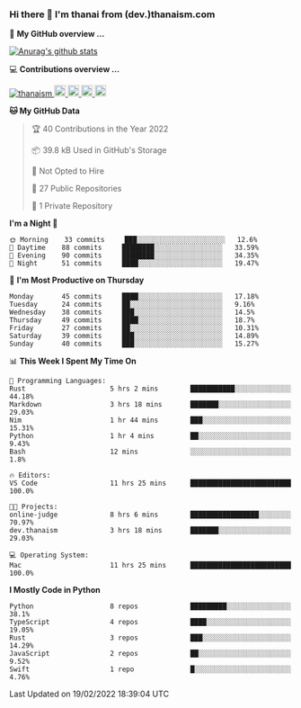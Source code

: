 ### Hi there 👋 I'm thanai from (dev.)thanaism.com

<!-- バッジ関連 -->
<!--
メイン：https://shields.io/category/social
GitHub view：https://github.com/antonkomarev/github-profile-views-counter
Qiita contributions：https://qiita.com/mikkame/items/f2c60d9caf8a8e38ec50
 -->

🍎 **My GitHub overview ...**

<!-- GitHubトロフィー -->
<!--
https://github.com/ryo-ma/github-profile-trophy
 -->

<!-- [![trophy](https://github-profile-trophy.vercel.app/?username=thanaism)](https://github.com/thanaism/thanaism) -->

<!-- GitHubステータス -->
<!--
https://github.com/anuraghazra/github-readme-stats
 -->

[![Anurag's github stats](https://github-readme-stats.vercel.app/api?username=thanaism&count_private=true&show_icons=true)](https://github.com/thanaism/thanaism)

<!-- [![ReadMe Card](https://github-readme-stats.vercel.app/api/pin/?username=thanaism&repo=thanaism)](https://github.com/thanaism/thanaism) -->

<!-- Skill icons -->
<!--
https://rahuldkjain.github.io/gh-profile-readme-generator/
 -->

💻 **Contributions overview ...**

<p align="left">

  <a href="https://github.com/thanaism/thanaism/">
    <img src="https://komarev.com/ghpvc/?username=thanaism" alt="thanaism" />
  </a>
  <a href="http://twitter.com/okinawa__noodle">
    <img height="20" src="https://img.shields.io/twitter/follow/okinawa__noodle?label=Twitter&logo=twitter&style=flat" />
  </a>
  <a href="https://github.com/thanaism">
    <img height="20" src="https://img.shields.io/github/followers/thanaism?label=follow&logo=github&style=flat" />
  </a>
  <!-- <a href="https://www.reddit.com/user/thanaism">
    <img height="20" src="https://img.shields.io/reddit/user-karma/combined/thanaism?label=Reddit&logo=reddit&style=flat" />
  </a>
  <a href="https://stackoverflow.com/users/5720201/thanaism">
    <img height="20" src="https://img.shields.io/stackexchange/stackoverflow/r/5720201?label=StackOverflow&logo=stack-overflow&style=flat" /> -->
  </a>
  <a href="http://qiita.com/thanai">
    <img height="20" src="https://qiita-badge.apiapi.app/s/thanai/posts.svg" />
  </a>
  <//qiita.com/thanai">
    <img height="20" src="https://qiita-badge.apiapi.app/s/thanai/contributions.svg" />
  </a>
</p>

<!--START_SECTION:waka-->
**🐱 My GitHub Data** 

> 🏆 40 Contributions in the Year 2022
 > 
> 📦 39.8 kB Used in GitHub's Storage 
 > 
> 🚫 Not Opted to Hire
 > 
> 📜 27 Public Repositories 
 > 
> 🔑 1 Private Repository 
 > 
**I'm a Night 🦉** 

```text
🌞 Morning    33 commits     ███░░░░░░░░░░░░░░░░░░░░░░   12.6% 
🌆 Daytime    88 commits     ████████░░░░░░░░░░░░░░░░░   33.59% 
🌃 Evening    90 commits     ████████░░░░░░░░░░░░░░░░░   34.35% 
🌙 Night      51 commits     ████░░░░░░░░░░░░░░░░░░░░░   19.47%

```
📅 **I'm Most Productive on Thursday** 

```text
Monday       45 commits     ████░░░░░░░░░░░░░░░░░░░░░   17.18% 
Tuesday      24 commits     ██░░░░░░░░░░░░░░░░░░░░░░░   9.16% 
Wednesday    38 commits     ███░░░░░░░░░░░░░░░░░░░░░░   14.5% 
Thursday     49 commits     ████░░░░░░░░░░░░░░░░░░░░░   18.7% 
Friday       27 commits     ██░░░░░░░░░░░░░░░░░░░░░░░   10.31% 
Saturday     39 commits     ███░░░░░░░░░░░░░░░░░░░░░░   14.89% 
Sunday       40 commits     ███░░░░░░░░░░░░░░░░░░░░░░   15.27%

```


📊 **This Week I Spent My Time On** 

```text
💬 Programming Languages: 
Rust                     5 hrs 2 mins        ███████████░░░░░░░░░░░░░░   44.18% 
Markdown                 3 hrs 18 mins       ███████░░░░░░░░░░░░░░░░░░   29.03% 
Nim                      1 hr 44 mins        ███░░░░░░░░░░░░░░░░░░░░░░   15.31% 
Python                   1 hr 4 mins         ██░░░░░░░░░░░░░░░░░░░░░░░   9.43% 
Bash                     12 mins             ░░░░░░░░░░░░░░░░░░░░░░░░░   1.8%

🔥 Editors: 
VS Code                  11 hrs 25 mins      █████████████████████████   100.0%

🐱‍💻 Projects: 
online-judge             8 hrs 6 mins        █████████████████░░░░░░░░   70.97% 
dev.thanaism             3 hrs 18 mins       ███████░░░░░░░░░░░░░░░░░░   29.03%

💻 Operating System: 
Mac                      11 hrs 25 mins      █████████████████████████   100.0%

```

**I Mostly Code in Python** 

```text
Python                   8 repos             █████████░░░░░░░░░░░░░░░░   38.1% 
TypeScript               4 repos             ████░░░░░░░░░░░░░░░░░░░░░   19.05% 
Rust                     3 repos             ███░░░░░░░░░░░░░░░░░░░░░░   14.29% 
JavaScript               2 repos             ██░░░░░░░░░░░░░░░░░░░░░░░   9.52% 
Swift                    1 repo              █░░░░░░░░░░░░░░░░░░░░░░░░   4.76%

```



 Last Updated on 19/02/2022 18:39:04 UTC
<!--END_SECTION:waka-->
